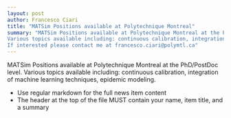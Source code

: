```yaml
---
layout: post
author: Francesco Ciari
title: "MATSim Positions available at Polytechnique Montreal"
summary: "MATSim Positions available at Polytechnique Montreal at the PhD/PostDoc level.
Various topics available including: continuous calibration, integration of machine learning techniques, epidemic modeling.
If interested please contact me at francesco.ciari@polymtl.ca"
---
```


MATSim Positions available at Polytechnique Montreal at the PhD/PostDoc level.
Various topics available including: continuous calibration, integration of machine learning techniques, epidemic modeling.
- Use regular markdown for the full news item content
- The header at the top of the file MUST contain your name, item title, and a summary
